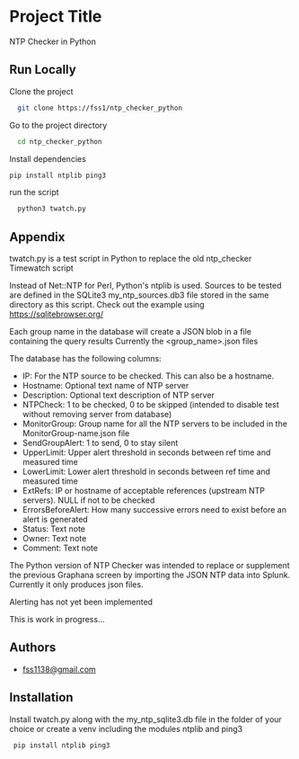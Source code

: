 
# Project Title

NTP Checker in Python 


## Run Locally

Clone the project

```bash
  git clone https://fss1/ntp_checker_python
```

Go to the project directory

```bash
  cd ntp_checker_python
```

Install dependencies

```bash
pip install ntplib ping3
```

run the script

```bash
  python3 twatch.py
```


## Appendix

twatch.py is a test script in Python to replace the old ntp_checker Timewatch script 

Instead of Net::NTP for Perl, Python's ntplib is used.  Sources to be tested are defined in the SQLite3 my_ntp_sources.db3 file stored in the same directory as this script.  Check out the example using <https://sqlitebrowser.org/>

Each group name in the database will create a JSON blob in a file containing the query results 
Currently the \<group_name\>.json files 

The database has the following columns:
- IP: For the NTP source to be checked.  This can also be a hostname.
- Hostname: Optional text name of NTP server
- Description: Optional text description of NTP server
- NTPCheck:  1 to be checked, 0 to be skipped (intended to disable test without removing server from database)
- MonitorGroup: Group name for all the NTP servers to be included in the MonitorGroup-name.json file
- SendGroupAlert: 1 to send, 0 to stay silent 
- UpperLimit: Upper alert threshold in seconds between ref time and measured time
- LowerLimit: Lower alert threshold in seconds between ref time and measured time
- ExtRefs:  IP or hostname of acceptable references (upstream NTP servers).  NULL if not to be checked
- ErrorsBeforeAlert: How many successive errors need to exist before an alert is generated
- Status:  Text note
- Owner:  Text note
- Comment:  Text note

The Python version of NTP Checker was intended to replace or supplement the previous Graphana screen by importing the JSON NTP data into Splunk.  
Currently it only produces json files.

Alerting has not yet been implemented

This is work in progress...


## Authors

- <fss1138@gmail.com>


## Installation

Install twatch.py along with the my_ntp_sqlite3.db file in the folder of your choice or create a venv including the modules ntplib and ping3

```
 pip install ntplib ping3
```
    
